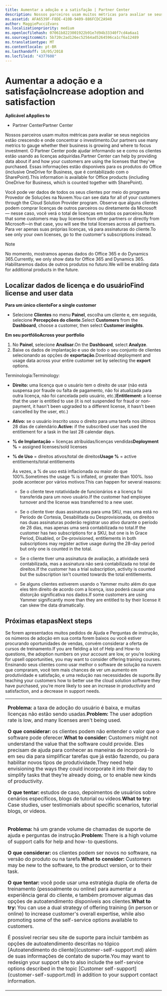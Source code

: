 ```yaml
---
title: Aumentar a adoção e a satisfação | Partner Center
description: Nossos parceiros usam muitos métricas para avaliar se seus negócios estão crescendo e onde concentrar o investimento. O Partner Center pode ajudar informando se e como os clientes estão usando as licenças adquiridas.
ms.assetid: AFA6539F-F8DE-410B-9409-886FCDC2A940
author: MaggiePucciEvans
ms.localizationpriority: medium
ms.openlocfilehash: 07061b8223001922b91e7d94b33340f7cd4a6aa1
ms.sourcegitcommit: 5b720c2ad126ec52564ad5264596ca1cf6a12489
ms.translationtype: MT
ms.contentlocale: pt-BR
ms.lasthandoff: 10/05/2018
ms.locfileid: "4377608"
---
```

# <a name="increase-adoption-and-satisfaction"></a><span data-ttu-id="aa499-104">Aumentar a adoção e a satisfação</span><span class="sxs-lookup"><span data-stu-id="aa499-104">Increase adoption and satisfaction</span></span>

**<span data-ttu-id="aa499-105">Aplicável a</span><span class="sxs-lookup"><span data-stu-id="aa499-105">Applies to</span></span>**

-  <span data-ttu-id="aa499-106">Partner Center</span><span class="sxs-lookup"><span data-stu-id="aa499-106">Partner Center</span></span>

<span data-ttu-id="aa499-107">Nossos parceiros usam muitos métricas para avaliar se seus negócios estão crescendo e onde concentrar o investimento.</span><span class="sxs-lookup"><span data-stu-id="aa499-107">Our partners use many metrics to gauge whether their business is growing and where to focus investment.</span></span> <span data-ttu-id="aa499-108">O Partner Center pode ajudar informando se e como os clientes estão usando as licenças adquiridas.</span><span class="sxs-lookup"><span data-stu-id="aa499-108">Partner Center can help by providing data about if and how your customers are using the licenses that they've purchased.</span></span> <span data-ttu-id="aa499-109">Essas informações estão disponíveis para os produtos do Office (inclusive OneDrive for Business, que é contabilizado com o SharePoint).</span><span class="sxs-lookup"><span data-stu-id="aa499-109">This information is available for Office products (including OneDrive for Business, which is counted together with SharePoint).</span></span>

<span data-ttu-id="aa499-110">Você pode ver dados de todos os seus clientes por meio do programa Provedor de Soluções na Nuvem.</span><span class="sxs-lookup"><span data-stu-id="aa499-110">You can see data for all of your customers through the Cloud Solution Provider program.</span></span> <span data-ttu-id="aa499-111">Observe que alguns clientes podem comprar licenças de outros parceiros ou diretamente da Microsoft — nesse caso, você verá o total de licenças em todos os parceiros.</span><span class="sxs-lookup"><span data-stu-id="aa499-111">Note that some customers may buy licenses from other partners or directly from Microsoft—in that case, you will see the total licenses across all partners.</span></span> <span data-ttu-id="aa499-112">Para ver apenas suas próprias licenças, vá para assinaturas do cliente.</span><span class="sxs-lookup"><span data-stu-id="aa499-112">To see only your own licenses, go to the customer's subscriptions instead.</span></span>

> [!NOTE]  
>  <span data-ttu-id="aa499-113">No momento, mostramos apenas dados do Office 365 e do Dynamics 365.</span><span class="sxs-lookup"><span data-stu-id="aa499-113">Currently, we only show data for Office 365 and Dynamics 365.</span></span> <span data-ttu-id="aa499-114">Habilitaremos dados de outros produtos no futuro.</span><span class="sxs-lookup"><span data-stu-id="aa499-114">We will be enabling data for additional products in the future.</span></span>

## <a name="find-license-and-user-data"></a><span data-ttu-id="aa499-115">Localizar dados de licença e do usuário</span><span class="sxs-lookup"><span data-stu-id="aa499-115">Find license and user data</span></span>


**<span data-ttu-id="aa499-116">Para um único cliente</span><span class="sxs-lookup"><span data-stu-id="aa499-116">For a single customer</span></span>**

-   <span data-ttu-id="aa499-117">Selecione **Clientes** no menu **Painel**, escolha um cliente e, em seguida, selecione **Percepções do cliente**.</span><span class="sxs-lookup"><span data-stu-id="aa499-117">Select **Customers** from the **Dashboard**, choose a customer, then select **Customer insights**.</span></span>

**<span data-ttu-id="aa499-118">Em seu portfólio</span><span class="sxs-lookup"><span data-stu-id="aa499-118">Across your portfolio</span></span>**

1.  <span data-ttu-id="aa499-119">No **Painel**, selecione **Analisar**.</span><span class="sxs-lookup"><span data-stu-id="aa499-119">On the **Dashboard**, select **Analyze**.</span></span>
2.  <span data-ttu-id="aa499-120">Baixe os dados de implantação e uso de todo o seu conjunto de clientes selecionando as opções de **exportação**.</span><span class="sxs-lookup"><span data-stu-id="aa499-120">Download deployment and usage data across your entire customer set by selecting the **export** options.</span></span>

<span data-ttu-id="aa499-121">Terminologia:</span><span class="sxs-lookup"><span data-stu-id="aa499-121">Terminology:</span></span>

-   <span data-ttu-id="aa499-122">**Direito:** uma licença que o usuário tem o direito de usar (não está suspensa por fraude ou falta de pagamento, não foi atualizada para outra licença, não foi cancelada pelo usuário, etc.)</span><span class="sxs-lookup"><span data-stu-id="aa499-122">**Entitlement:** a license that the user is entitled to use (it is not suspended for fraud or non-payment, it hasn't been upgraded to a different license, it hasn't been cancelled by the user, etc.)</span></span>

-   <span data-ttu-id="aa499-123">**Ativo:** se o usuário inscrito usou o direito para uma tarefa nos últimos 28 dias de calendário.</span><span class="sxs-lookup"><span data-stu-id="aa499-123">**Active:** if the subscribed user has used the entitlement for a task in the last 28 calendar days.</span></span>

-   <span data-ttu-id="aa499-124">**% de Implantação** = licenças atribuídas/licenças vendidas</span><span class="sxs-lookup"><span data-stu-id="aa499-124">**Deployment %** = assigned licenses/sold licenses</span></span>

-   <span data-ttu-id="aa499-125">**% de Uso** = direitos ativos/total de direitos</span><span class="sxs-lookup"><span data-stu-id="aa499-125">**Usage %** = active entitlements/total entitlements</span></span>

    <span data-ttu-id="aa499-126">Às vezes, a % de uso está inflacionada ou maior do que 100%.</span><span class="sxs-lookup"><span data-stu-id="aa499-126">Sometimes the usage % is inflated, or greater than 100%.</span></span> <span data-ttu-id="aa499-127">Isso pode acontecer por vários motivos:</span><span class="sxs-lookup"><span data-stu-id="aa499-127">This can happen for several reasons:</span></span>

    -   <span data-ttu-id="aa499-128">Se o cliente teve rotatividade de funcionários e a licença foi transferida para um novo usuário.</span><span class="sxs-lookup"><span data-stu-id="aa499-128">If the customer had employee turnover and the license was transferred to a new user.</span></span>

    -   <span data-ttu-id="aa499-129">Se o cliente tiver duas assinaturas para uma SKU, mas uma está no Período de Cortesia, Desabilitada ou Desprovisionada, os direitos nas duas assinaturas poderão registrar uso ativo durante o período de 28 dias, mas apenas uma será contabilizada no total.</span><span class="sxs-lookup"><span data-stu-id="aa499-129">If the customer has two subscriptions for a SKU, but one is In Grace Period, Disabled, or De-provisioned, entitlements in both subscriptions may register active usage during the 28-day period but only one is counted in the total.</span></span>

    -   <span data-ttu-id="aa499-130">Se o cliente tiver uma assinatura de avaliação, a atividade será contabilizada, mas a assinatura não será contabilizada no total de direitos.</span><span class="sxs-lookup"><span data-stu-id="aa499-130">If the customer has a trial subscription, activity is counted but the subscription isn't counted towards the total entitlements.</span></span>

    -   <span data-ttu-id="aa499-131">Se alguns clientes estiverem usando o Yammer muito além do que eles têm direito de acordo com a licença, isso poderá causar uma distorção significativa nos dados.</span><span class="sxs-lookup"><span data-stu-id="aa499-131">If some customers are using Yammer significantly more than they are entitled to by their license it can skew the data dramatically.</span></span>

## <a name="next-steps"></a><span data-ttu-id="aa499-132">Próximas etapas</span><span class="sxs-lookup"><span data-stu-id="aa499-132">Next steps</span></span>


<span data-ttu-id="aa499-133">Se forem apresentados muitos pedidos de Ajuda e Perguntas de instrução, os números de adoção em sua conta forem baixos ou você estiver procurando oportunidades de vendas, convém considerar a oferta de cursos de treinamento.</span><span class="sxs-lookup"><span data-stu-id="aa499-133">If you are fielding a lot of Help and How-to questions, the adoption numbers on your account are low, or you’re looking for upsell opportunities, you may want to consider offering training courses.</span></span> <span data-ttu-id="aa499-134">Ensinando seus clientes como usar melhor o software de solução na nuvem que compraram, você tem mais chances de ver um aumento em produtividade e satisfação, e uma redução nas necessidades de suporte.</span><span class="sxs-lookup"><span data-stu-id="aa499-134">By teaching your customers how to better use the cloud solution software they have purchased, you’re more likely to see an increase in productivity and satisfaction, and a decrease in support needs.</span></span>

<table>
<colgroup>
<col width="100%" />
</colgroup>
<tbody>
<tr class="odd">
<td><p><span data-ttu-id="aa499-135"><strong>Problema:</strong> a taxa de adoção do usuário é baixa, e muitas licenças não estão sendo usadas.</span><span class="sxs-lookup"><span data-stu-id="aa499-135"><strong>Problem:</strong> The user adoption rate is low, and many licenses aren't being used.</span></span></p>
<p><span data-ttu-id="aa499-136"><strong>O que considerar:</strong> os clientes podem não entender o valor que o software pode oferecer.</span><span class="sxs-lookup"><span data-stu-id="aa499-136"><strong>What to consider:</strong> Customers might not understand the value that the software could provide.</span></span> <span data-ttu-id="aa499-137">Eles precisam de ajuda para conhecer as maneiras de incorporá-lo em seu dia para simplificar tarefas que já estão fazendo, ou para habilitar novos tipos de produtividade.</span><span class="sxs-lookup"><span data-stu-id="aa499-137">They need help envisioning the ways they could incorporate it into their day to simplify tasks that they’re already doing, or to enable new kinds of productivity.</span></span></p>
<p><span data-ttu-id="aa499-138"><strong>O que tentar:</strong> estudos de caso, depoimentos de usuários sobre cenários específicos, blogs de tutorial ou vídeos.</span><span class="sxs-lookup"><span data-stu-id="aa499-138"><strong>What to try:</strong> Case studies, user testimonials about specific scenarios, tutorial blogs, or videos.</span></span></p></td>
</tr>
<tr class="even">
<td><p><span data-ttu-id="aa499-139"><strong>Problema:</strong> há um grande volume de chamadas de suporte de ajuda e perguntas de instrução.</span><span class="sxs-lookup"><span data-stu-id="aa499-139"><strong>Problem:</strong> There is a high volume of support calls for help and how-to questions.</span></span></p>
<p><span data-ttu-id="aa499-140"><strong>O que considerar:</strong> os clientes podem ser novos no software, na versão do produto ou na tarefa.</span><span class="sxs-lookup"><span data-stu-id="aa499-140"><strong>What to consider:</strong> Customers may be new to the software, to the product version, or to their task.</span></span></p>
<p><span data-ttu-id="aa499-141"><strong>O que tentar:</strong> você pode usar uma estratégia dupla de oferta de treinamento (pessoalmente ou online) para aumentar a experiência geral do cliente, e também promover algumas das opções de autoatendimento disponíveis aos clientes.</span><span class="sxs-lookup"><span data-stu-id="aa499-141"><strong>What to try:</strong> You can use a dual strategy of offering training (in person or online) to increase customer's overall expertise, while also promoting some of the self-service options available to customers.</span></span></p>
<p><span data-ttu-id="aa499-142">É possível recriar seu site de suporte para incluir também as opções de autoatendimento descritas no tópico [Autoatendimento do cliente](customer-self-support.md) além de suas informações de contato de suporte.</span><span class="sxs-lookup"><span data-stu-id="aa499-142">You may want to redesign your support site to also include the self-service options described in the topic [Customer self-support](customer-self-support.md) in addition to your support contact information.</span></span></p></td>
</tr>
</tbody>
</table>

 

 

 



